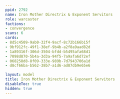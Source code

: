 ```yaml
---
ppid: 2792
name: Iron Mother Directrix & Exponent Servitors
role: warcaster
factions:
- convergence
scans: 6
cards:
- 8d5c4509-9ab0-32f4-9acf-8c72b166b15f
- 9bf912fc-49f1-38ef-9b4b-a2f8a9aad82d
- 1a89316f-306d-3504-bfdd-b5495afa68d1
- 7098d870-5b4a-3d3a-94f5-7a9afa6d72ef
- 068258d8-8f09-333e-989b-7d7943706a1d
- d8cf66ba-b562-38b7-a1d6-ad87db9e65e6

layout: model
title: Iron Mother Directrix & Exponent Servitors
disableToc: true
hidden: true
---
```

